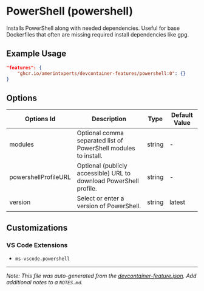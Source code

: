 
# PowerShell (powershell)

Installs PowerShell along with needed dependencies. Useful for base Dockerfiles that often are missing required install dependencies like gpg.

## Example Usage

```json
"features": {
    "ghcr.io/amerintxperts/devcontainer-features/powershell:0": {}
}
```

## Options

| Options Id | Description | Type | Default Value |
|-----|-----|-----|-----|
| modules | Optional comma separated list of PowerShell modules to install. | string | - |
| powershellProfileURL | Optional (publicly accessible) URL to download PowerShell profile. | string | - |
| version | Select or enter a version of PowerShell. | string | latest |

## Customizations

### VS Code Extensions

- `ms-vscode.powershell`



---

_Note: This file was auto-generated from the [devcontainer-feature.json](https://github.com/amerintxperts/devcontainer-features/blob/main/src/powershell/devcontainer-feature.json).  Add additional notes to a `NOTES.md`._
